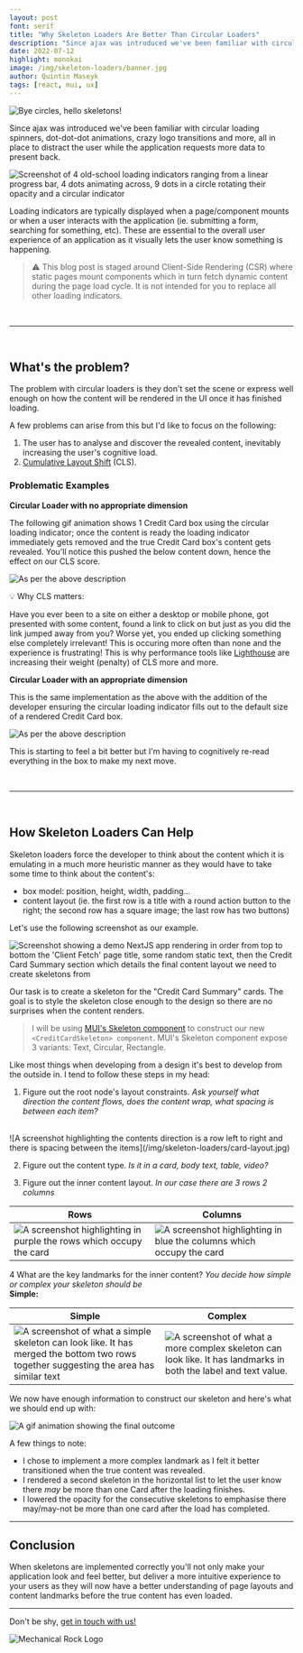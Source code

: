 ```yaml
---
layout: post
font: serif
title: "Why Skeleton Loaders Are Better Than Circular Loaders"
description: "Since ajax was introduced we've been familiar with circular loading spinners, dot-dot-dot animations, crazy logo transitions and more, all in place to distract the user while the application requests more data to present back."
date: 2022-07-12
highlight: monokai
image: /img/skeleton-loaders/banner.jpg
author: Quintin Maseyk
tags: [react, mui, ux]
---
```


![Bye circles, hello skeletons!](/img/skeleton-loaders/banner.jpg)

Since ajax was introduced we've been familiar with circular loading spinners, dot-dot-dot animations, crazy logo transitions and more, all in place to distract the user while the application requests more data to present back.


![Screenshot of 4 old-school loading indicators ranging from a linear progress bar, 4 dots animating across, 9 dots in a circle rotating their opacity and a circular indicator](/img/skeleton-loaders/loading-indicators.jpg)

Loading indicators are typically displayed when a page/component mounts or when a user interacts with the application (ie. submitting a form, searching for something, etc). These are essential to the overall user experience of an application as it visually lets the user know something is happening.

> :warning: This blog post is staged around Client-Side Rendering (CSR) where static pages mount components which in turn fetch dynamic content during the page load cycle. It is not intended for you to replace all other loading indicators.

<br />

---

<br />

## What's the problem?

The problem with circular loaders is they don't set the scene or express well enough on how the content will be rendered in the UI once it has finished loading.

A few problems can arise from this but I'd like to focus on the following:

1. The user has to analyse and discover the revealed content, inevitably increasing the user's cognitive load.
2. [Cumulative Layout Shift](https://web.dev/optimize-cls/) (CLS).

### Problematic Examples

**Circular Loader with no appropriate dimension**

The following gif animation shows 1 Credit Card box using the circular loading indicator; once the content is ready the loading indicator immediately gets removed and the true Credit Card box's content gets revealed. You'll notice this pushed the below content down, hence the effect on our CLS score.

![As per the above description](/img/skeleton-loaders/circular-no-height.gif)


:bulb: Why CLS matters:

Have you ever been to a site on either a desktop or mobile phone, got presented with some content, found a link to click on but just as you did the link jumped away from you? Worse yet, you ended up clicking something else completely irrelevant! This is occuring more often than none and the experience is frustrating! This is why performance tools like [Lighthouse](https://web.dev/performance-scoring/) are increasing their weight (penalty) of CLS more and more.


**Circular Loader with an appropriate dimension**

This is the same implementation as the above with the addition of the developer ensuring the circular loading indicator fills out to the default size of a rendered Credit Card box.

![As per the above description](/img/skeleton-loaders/circular-with-measured-box.gif)

This is starting to feel a bit better but I'm having to cognitively re-read everything in the box to make my next move.


<br />

---

<br />


## How Skeleton Loaders Can Help

Skeleton loaders force the developer to think about the content which it is emulating in a much more heuristic manner as they would have to take some time to think about the content's:

* box model: position, height, width, padding...
* content layout (ie. the first row is a title with a round action button to the right; the second row has a square image; the last row has two buttons)

Let's use the following screenshot as our example.

![Screenshot showing a demo NextJS app rendering in order from top to bottom the 'Client Fetch' page title, some random static text, then the Credit Card Summary section which details the final content layout we need to create skeletons from](/img/skeleton-loaders/screenshot-credit-card-summary.png)

Our task is to create a skeleton for the "Credit Card Summary" cards. The goal is to style the skeleton close enough to the design so there are no surprises when the content renders.

> I will be using [MUI's Skeleton component](https://mui.com/material-ui/react-skeleton/) to construct our new `<CreditCardSkeleton> component`. MUI's Skeleton component expose 3 variants: Text, Circular, Rectangle.

Like most things when developing from a design it's best to develop from the outside in. I tend to follow these steps in my head:

1. Figure out the root node's layout constraints. _Ask yourself what direction the content flows, does the content wrap, what spacing is between each item?_
  <br />
  ![A screenshot highlighting the contents direction is a row left to right and there is spacing between the items](/img/skeleton-loaders/card-layout.jpg)

2. Figure out the content type. _Is it in a card, body text, table, video?_

3. Figure out the inner content layout. _In our case there are 3 rows 2 columns_<br />

  |Rows|Columns|
  |-|-|
  |![A screenshot highlighting in purple the rows which occupy the card](/img/skeleton-loaders/card-breakdown-rows.jpg)|![A screenshot highlighting in blue the columns which occupy the card](/img/skeleton-loaders/card-breakdown-columns.jpg)|


4 What are the key landmarks for the inner content? _You decide how simple or complex your skeleton should be_<br />
  __Simple:__<br />

  |Simple|Complex|
  |-|-|
  |![A screenshot of what a simple skeleton can look like. It has merged the bottom two rows together suggesting the area has similar text](/img/skeleton-loaders/card-breakdown-landmark-simple.jpg)|![A screenshot of what a more complex skeleton can look like. It has landmarks in both the label and text value.](/img/skeleton-loaders/card-breakdown-landmarks.jpg)|

We now have enough information to construct our skeleton and here's what we should end up with:

![A gif animation showing the final outcome](/img/skeleton-loaders/skeleton.gif)

A few things to note:

* I chose to implement a more complex landmark as I felt it better transitioned when the true content was revealed.
* I rendered a second skeleton in the horizontal list to let the user know there _may_ be more than one Card after the loading finishes.
* I lowered the opacity for the consecutive skeletons to emphasise there may/may-not be more than one card after the load has completed.

---

## Conclusion

When skeletons are implemented correctly you'll not only make your application look and feel better, but deliver a more intuitive experience to your users as they will now have a better understanding of page layouts and content landmarks before the true content has even loaded.

---

Don't be shy, [get in touch with us!](https://www.mechanicalrock.io/lets-get-started)

![Mechanical Rock Logo](/img/mr-logo-dark-landscape.jpg)

